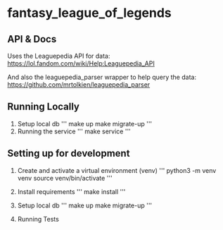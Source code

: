 # fantasy_league_of_legends

## API & Docs

Uses the Leaguepedia API for data:
https://lol.fandom.com/wiki/Help:Leaguepedia_API

And also the leaguepedia_parser wrapper to help query the data:
https://github.com/mrtolkien/leaguepedia_parser

## Running Locally
1. Setup local db
'''
make up
make migrate-up
'''
2. Running the service
'''
make service
'''


## Setting up for development

1. Create and activate a virtual environment (venv)
'''
python3 -m venv venv
source venv/bin/activate
'''

2. Install requirements
'''
make install
'''

3. Setup local db
'''
make up
make migrate-up
'''

4. Running Tests